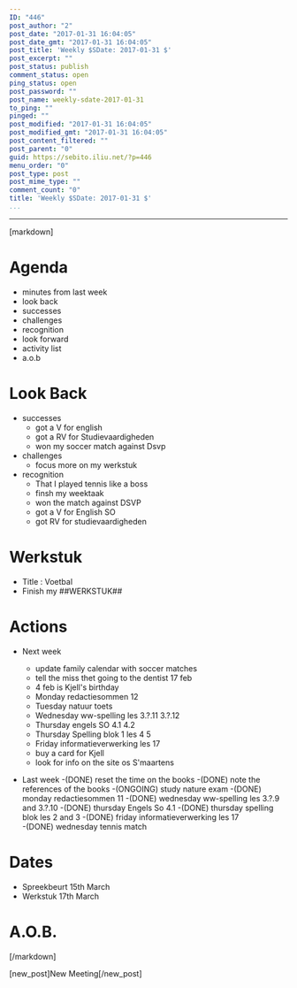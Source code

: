 ```yaml
---
ID: "446"
post_author: "2"
post_date: "2017-01-31 16:04:05"
post_date_gmt: "2017-01-31 16:04:05"
post_title: 'Weekly $SDate: 2017-01-31 $'
post_excerpt: ""
post_status: publish
comment_status: open
ping_status: open
post_password: ""
post_name: weekly-sdate-2017-01-31
to_ping: ""
pinged: ""
post_modified: "2017-01-31 16:04:05"
post_modified_gmt: "2017-01-31 16:04:05"
post_content_filtered: ""
post_parent: "0"
guid: https://sebito.iliu.net/?p=446
menu_order: "0"
post_type: post
post_mime_type: ""
comment_count: "0"
title: 'Weekly $SDate: 2017-01-31 $'
...
```

---

[markdown]
# Agenda

- minutes from last week
- look back
- successes
- challenges
- recognition
- look forward
- activity list
- a.o.b

# Look Back

- successes
  - got a V for english
  - got a RV for Studievaardigheden
  - won my soccer match against Dsvp
- challenges
  - focus more on my werkstuk
- recognition
  - That I played tennis like a boss
  - finsh my weektaak
  - won the match against DSVP
  - got a V for English SO
  - got RV for studievaardigheden

# Werkstuk
  - Title : Voetbal
  - Finish my ##WERKSTUK##

# Actions

- Next week
  - update family calendar with soccer matches
  - tell the miss thet going to the dentist 17 feb
  - 4 feb is Kjell's birthday
  - Monday redactiesommen 12
  - Tuesday natuur toets
  - Wednesday ww-spelling les 3.?.11 3.?.12
  - Thursday engels SO 4.1 4.2
  - Thursday Spelling blok 1 les 4 5
  - Friday informatieverwerking les 17 
  - buy a card for Kjell
  - look for info on the site os S'maartens  
    
- Last week
  -(DONE) reset the time on the books
  -(DONE) note the references of the books
  -(ONGOING) study nature exam
  -(DONE) monday redactiesommen 11
  -(DONE) wednesday ww-spelling les 3.?.9 and 3.?.10
  -(DONE) thursday Engels So 4.1
  -(DONE) thursday spelling blok les 2 and 3
  -(DONE) friday informatieverwerking les 17  
  -(DONE) wednesday tennis match





 

# Dates

- Spreekbeurt 15th March
- Werkstuk 17th March






# A.O.B.



[/markdown]

[new_post]New Meeting[/new_post]
